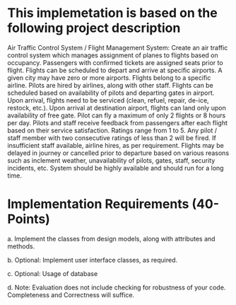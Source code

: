 # This implemetation is based on the following project description

Air Traffic Control System / Flight Management System: Create an air traffic control system which manages assignment of planes to flights based on occupancy. Passengers with confirmed tickets are assigned seats prior to flight. Flights can be scheduled to depart and arrive at specific airports. A given city may have zero or more airports. Flights belong to a specific airline. Pilots are hired by airlines, along with other staff. Flights can be scheduled based on availability of pilots and departing gates in airport. Upon arrival, flights need to be serviced (clean, refuel, repair, de-ice, restock, etc.). Upon arrival at destination airport, flights can land only upon availability of free gate. Pilot can fly a maximum of only 2 flights or 8 hours per day. Pilots and staff receive feedback from passengers after each flight based on their service satisfaction. Ratings range from 1 to 5. Any pilot / staff member with two consecutive ratings of less than 2 will be fired. If insufficient staff available, airline hires, as per requirement. Flights may be delayed in journey or cancelled prior to departure based on various reasons such as inclement weather, unavailability of pilots, gates, staff, security incidents, etc. System should be highly available and should run for a long time.

# Implementation Requirements (40- Points)

a. Implement the classes from design models, along with attributes and methods.

b. Optional: Implement user interface classes, as required.

c. Optional: Usage of database

d. Note: Evaluation does not include checking for robustness of your code. Completeness and
Correctness will suffice.
